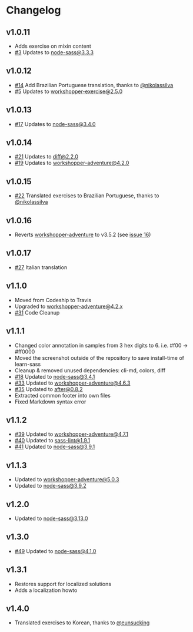 # Changelog

## v1.0.11
- Adds exercise on mixin content
- [#3](https://github.com/workshopper/learn-sass/pull/3) Updates to node-sass@3.3.3

## v1.0.12
- [#14](https://github.com/workshopper/learn-sass/pull/14) Add Brazilian Portuguese translation, thanks to [@nikolassilva](https://github.com/nikolassilva)
- [#5](https://github.com/workshopper/learn-sass/pull/5) Updates to workshopper-exercise@2.5.0

## v1.0.13
- [#17](https://github.com/workshopper/learn-sass/pull/17) Updates to node-sass@3.4.0

## v1.0.14
- [#21](https://github.com/workshopper/learn-sass/pull/21) Updates to diff@2.2.0
- [#19](https://github.com/workshopper/learn-sass/pull/19) Updates to workshopper-adventure@4.2.0

## v1.0.15
- [#22](https://github.com/workshopper/learn-sass/pull/22) Translated exercises to Brazilian Portuguese, thanks to [@nikolassilva](https://github.com/nikolassilva)

## v1.0.16
- Reverts [workshopper-adventure](https://github.com/workshopper/workshopper-adventure) to v3.5.2 (see [issue 16](https://github.com/workshopper/workshopper-adventure/issues/16))

## v1.0.17
- [#27](https://github.com/workshopper/learn-sass/pull/27) Italian translation

## v1.1.0
- Moved from Codeship to Travis
- Upgraded to workshopper-adventure@4.2.x
- [#31](https://github.com/workshopper/learn-sass/issues/31) Code Cleanup

## v1.1.1
- Changed color annotation in samples from 3 hex digits to 6. i.e. #f00 -> #ff0000
- Moved the screenshot outside of the repository to save install-time of learn-sass
- Cleanup & removed unused dependencies: cli-md, colors, diff
- [#18](https://github.com/workshopper/learn-sass/pull/18) Updated to node-sass@3.4.1
- [#33](https://github.com/workshopper/learn-sass/pull/33) Updated to workshopper-adventure@4.6.3
- [#35](https://github.com/workshopper/learn-sass/pull/35) Updated to after@0.8.2
- Extracted common footer into own files
- Fixed Markdown syntax error

## v1.1.2
- [#39](https://github.com/workshopper/learn-sass/pull/39) Updated to workshopper-adventure@4.7.1
- [#40](https://github.com/workshopper/learn-sass/pull/40) Updated to sass-lint@1.9.1
- [#41](https://github.com/workshopper/learn-sass/pull/41) Updated to node-sass@3.9.1

## v1.1.3
- Updated to workshopper-adventure@5.0.3
- Updated to node-sass@3.9.2

## v1.2.0
- Updated to node-sass@3.13.0

## v1.3.0
- [#49](https://github.com/workshopper/learn-sass/pull/49) Updated to node-sass@4.1.0

## v1.3.1
- Restores support for localized solutions
- Adds a localization howto

## v1.4.0
- Translated exercises to Korean, thanks to [@eunsucking](https://github.com/eunsucking)
